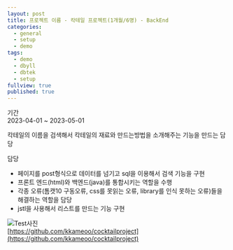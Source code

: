 ```yaml
---
layout: post
title: 프로젝트 이름 - 칵테일 프로젝트(1개월/6명) - BackEnd
categories:
  - general
  - setup
  - demo
tags:
  - demo
  - dbyll
  - dbtek
  - setup
fullview: true
published: true
---
```

기간    
2023-04-01 ~ 2023-05-01

칵테일의 이름을 검색해서 칵테일의 재료와 만드는방법을 소개해주는 기능을 만드는 담당    

담당    
- 페이지를 post형식으로 데이터를 넘기고 sql을 이용해서 검색 기능을 구현
- 프론트 엔드(html)와 백엔드(java)를 통합시키는 역할을 수행
- 각종 오류(톰캣10 구동오류, css를 못읽는 오류, library를 인식 못하는 오류)들을 해결하는 역할을 담당
- jstl을 사용해서 리스트를 만드는 기능 구현  

![Test사진](https://github.com/kkameoo/cocktailproject/assets/116774845/f3241ce2-7ba3-4242-876f-56e2459432cb)        
[https://github.com/kkameoo/cocktailproject](https://github.com/kkameoo/cocktailproject)
